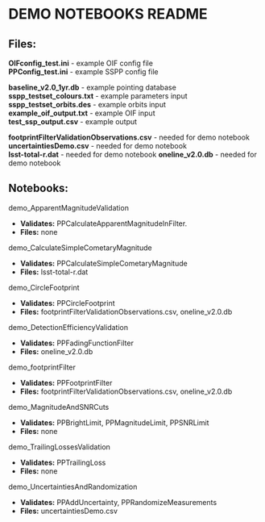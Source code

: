 # DEMO NOTEBOOKS README

## Files:

**OIFconfig_test.ini** - example OIF config file  
**PPConfig_test.ini** - example SSPP config file  


**baseline_v2.0_1yr.db** - example pointing database  
**sspp_testset_colours.txt** - example parameters input 
**sspp_testset_orbits.des** - example orbits input   
**example_oif_output.txt** - example OIF input  
**test_ssp_output.csv** - example output  


**footprintFilterValidationObservations.csv** - needed for demo notebook  
**uncertaintiesDemo.csv** - needed for demo notebook  
**lsst-total-r.dat** - needed for demo notebook
**oneline_v2.0.db** - needed for demo notebook


## Notebooks:

demo_ApparentMagnitudeValidation
- **Validates:** PPCalculateApparentMagnitudeInFilter.
- **Files:** none

demo_CalculateSimpleCometaryMagnitude
- **Validates:** PPCalculateSimpleCometaryMagnitude
- **Files:** lsst-total-r.dat

demo_CircleFootprint
- **Validates:** PPCircleFootprint
- **Files:** footprintFilterValidationObservations.csv, oneline_v2.0.db

demo_DetectionEfficiencyValidation
- **Validates:** PPFadingFunctionFilter
- **Files:** oneline_v2.0.db

demo_footprintFilter
- **Validates:** PPFootprintFilter
- **Files:** footprintFilterValidationObservations.csv, oneline_v2.0.db

demo_MagnitudeAndSNRCuts
- **Validates:** PPBrightLimit, PPMagnitudeLimit, PPSNRLimit
- **Files:** none

demo_TrailingLossesValidation
- **Validates:** PPTrailingLoss
- **Files:** none

demo_UncertaintiesAndRandomization
- **Validates:** PPAddUncertainty, PPRandomizeMeasurements
- **Files:** uncertaintiesDemo.csv
